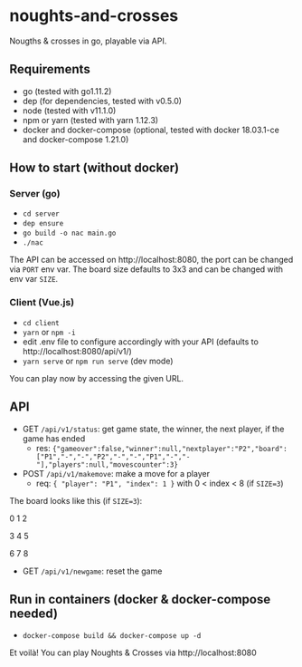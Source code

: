 # noughts-and-crosses

Nougths & crosses in go, playable via API.

## Requirements
  - go (tested with go1.11.2)
  - dep (for dependencies, tested with v0.5.0)
  - node (tested with v11.1.0)
  - npm or yarn (tested with yarn 1.12.3)
  - docker and docker-compose (optional, tested with docker 18.03.1-ce and docker-compose 1.21.0)
  
## How to start (without docker)

### Server (go)
  - `cd server`
  - `dep ensure`
  - `go build -o nac main.go`
  - `./nac`
  
The API can be accessed on http://localhost:8080, the port can be changed via `PORT` env var. 
The board size defaults to 3x3 and can be changed with env var `SIZE`.

### Client (Vue.js)
  - `cd client`
  - `yarn` or `npm -i`
  - edit .env file to configure accordingly with your API (defaults to http://localhost:8080/api/v1/)
  - `yarn serve` or `npm run serve` (dev mode)

You can play now by accessing the given URL.

## API
  - GET `/api/v1/status`: get game state, the winner, the next player, if the game has ended
    - res: ```{"gameover":false,"winner":null,"nextplayer":"P2","board":["P1","-","-","P2","-","-","P1","-","-"],"players":null,"movescounter":3}```
  - POST `/api/v1/makemove`: make a move for a player
    - req: ```{
	  "player": "P1",
	  "index": 1
    }``` with 0 < index < 8 (if `SIZE=3`)

The board looks like this (if `SIZE=3`):

  0  1  2

  3  4  5

  6  7  8

  - GET `/api/v1/newgame`: reset the game

## Run in containers (docker & docker-compose needed)
  - `docker-compose build && docker-compose up -d`

Et voilà! You can play Noughts & Crosses via http://localhost:8080
